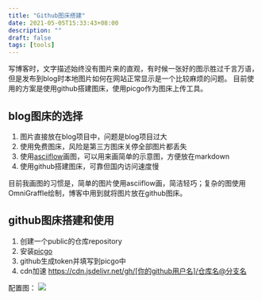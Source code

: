 ```yaml
---
title: "Github图床搭建"
date: 2021-05-05T15:33:43+08:00
description: ""
draft: false
tags: [tools]
---
```


写博客时，文字描述始终没有图片来的直观，有时候一张好的图示胜过千言万语，但是发布到blog时本地图片如何在网站正常显示是一个比较麻烦的问题。
目前使用的方案是使用github搭建图床，使用picgo作为图床上传工具。
<!--more-->

## blog图床的选择

1. 图片直接放在blog项目中，问题是blog项目过大
2. 使用免费图床，风险是第三方图床关停全部图片都丢失
3. 使用[asciiflow](https://asciiflow.com/)画图，可以用来画简单的示意图，方便放在markdown
4. 使用github搭建图床，可靠但国内访问速度慢

目前我画图的习惯是，简单的图片使用asciiflow画，简洁轻巧；复杂的图使用OmniGraffle绘制，博客中用到就将图片放在github图床。

## github图床搭建和使用
1. 创建一个public的仓库repository
2. 安装[picgo](https://github.com/Molunerfinn/PicGo)
3. github生成token并填写到picgo中
4. cdn加速 https://cdn.jsdelivr.net/gh/[你的github用户名]/仓库名@分支名

配置图：
![](https://cdn.jsdelivr.net/gh/meetbetter/cloudimg@main/img/20210505195655-picgo设置.png)

